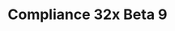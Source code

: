 ---
layout: post
title: Compliance 32x Beta 9
permalink: /compliance32x/B9
header-img: https://database.faithfulpack.net/images/website/posts/32x/B9.jpg

long_text: Go swim with the turtles! With this Beta, you can now experience these gentle sea creatures up close and with high-quality textures. More than that, this version brings new and exciting additions like trader llama decor, campfire smoke and everyone's favourite block&#58; info_update in Bedrock Edition. And as is tradition, there are many, many bug fixes, especially for Bedrock. <br>Have fun with the pack!

main_changelog: changelogs/compliance32

downloads:
  - Java 1.16.5:
      GitHub: https://github.com/Faithful-Resource-Pack/Faithful-Java-32x/releases/download/beta-9/Compliance-32x-Java-Beta-9.zip
      CurseForge: https://www.curseforge.com/minecraft/texture-packs/faithful-32x/download/3324360
  - Bedrock 1.16.220:
      GitHub: https://github.com/Faithful-Resource-Pack/Faithful-Bedrock-32x/releases/download/beta-9/Compliance-32x-Bedrock-Beta-9.mcpack
---